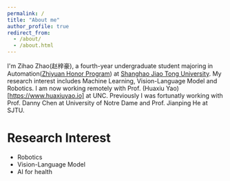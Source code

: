 ```yaml
---
permalink: /
title: "About me"
author_profile: true
redirect_from: 
  - /about/
  - /about.html
---
```



I'm Zihao Zhao(赵梓豪), a fourth-year undergraduate student majoring in Automation([Zhiyuan Honor Program](https://en.zhiyuan.sjtu.edu.cn/en)) at [Shanghao Jiao Tong University](https://en.sjtu.edu.cn). My research interest includes Machine Learning, Vision-Language Model and Robotics. I am now working remotely with Prof. (Huaxiu Yao)[https://www.huaxiuyao.io] at UNC. Previously I was fortunatly working with Prof. Danny Chen at University of Notre Dame and Prof. Jianping He at SJTU.

Research Interest
=====
- Robotics
- Vision-Language Model
- AI for health
